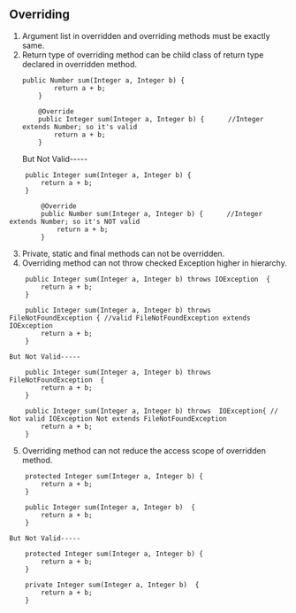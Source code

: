 ## Overriding

1. Argument list in overridden and overriding methods must be exactly same.
2. Return type of overriding method can be child class of return type declared in overridden method.
	```
	public Number sum(Integer a, Integer b) {
        	return a + b;
    	}
	
    	@Override
    	public Integer sum(Integer a, Integer b) {      //Integer extends Number; so it's valid
        	return a + b;
    	}
	```
    But Not Valid-----
```
    public Integer sum(Integer a, Integer b) {
        return a + b;
    }

    	@Override
    	public Number sum(Integer a, Integer b) {      //Integer extends Number; so it's NOT valid
        	return a + b;
    	}
```
3. Private, static and final methods can not be overridden.
4. Overriding method can not throw checked Exception higher in hierarchy.
```
	public Integer sum(Integer a, Integer b) throws IOException  {
        return a + b;
    }

    public Integer sum(Integer a, Integer b) throws FileNotFoundException { //valid FileNotFoundException extends IOException
        return a + b;
    }
```
    But Not Valid-----
```
    public Integer sum(Integer a, Integer b) throws FileNotFoundException  {
        return a + b;
    }

    public Integer sum(Integer a, Integer b) throws  IOException{ // Not valid IOException Not extends FileNotFoundException
        return a + b;
    }
```
5. Overriding method can not reduce the access scope of overridden method.
```
	protected Integer sum(Integer a, Integer b) {
        return a + b;
    }

    public Integer sum(Integer a, Integer b)  {   
        return a + b;
    }
```
    But Not Valid-----
```
    protected Integer sum(Integer a, Integer b) {
        return a + b;
    }

    private Integer sum(Integer a, Integer b)  {   
        return a + b;
    }
```
